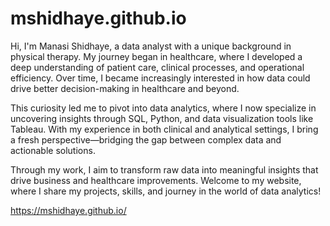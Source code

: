 # mshidhaye.github.io

Hi, I'm Manasi Shidhaye, a data analyst with a unique background in physical therapy. My journey began in healthcare, where I developed a deep understanding of patient care, clinical processes, and operational efficiency. Over time, I became increasingly interested in how data could drive better decision-making in healthcare and beyond.

This curiosity led me to pivot into data analytics, where I now specialize in uncovering insights through SQL, Python, and data visualization tools like Tableau. With my experience in both clinical and analytical settings, I bring a fresh perspective—bridging the gap between complex data and actionable solutions.

Through my work, I aim to transform raw data into meaningful insights that drive business and healthcare improvements. Welcome to my website, where I share my projects, skills, and journey in the world of data analytics!

https://mshidhaye.github.io/
